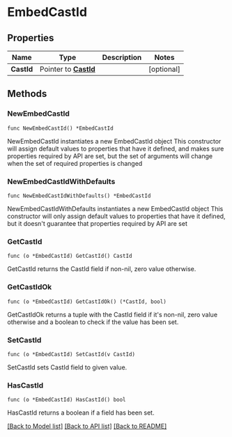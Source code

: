 # EmbedCastId

## Properties

Name | Type | Description | Notes
------------ | ------------- | ------------- | -------------
**CastId** | Pointer to [**CastId**](CastId.md) |  | [optional] 

## Methods

### NewEmbedCastId

`func NewEmbedCastId() *EmbedCastId`

NewEmbedCastId instantiates a new EmbedCastId object
This constructor will assign default values to properties that have it defined,
and makes sure properties required by API are set, but the set of arguments
will change when the set of required properties is changed

### NewEmbedCastIdWithDefaults

`func NewEmbedCastIdWithDefaults() *EmbedCastId`

NewEmbedCastIdWithDefaults instantiates a new EmbedCastId object
This constructor will only assign default values to properties that have it defined,
but it doesn't guarantee that properties required by API are set

### GetCastId

`func (o *EmbedCastId) GetCastId() CastId`

GetCastId returns the CastId field if non-nil, zero value otherwise.

### GetCastIdOk

`func (o *EmbedCastId) GetCastIdOk() (*CastId, bool)`

GetCastIdOk returns a tuple with the CastId field if it's non-nil, zero value otherwise
and a boolean to check if the value has been set.

### SetCastId

`func (o *EmbedCastId) SetCastId(v CastId)`

SetCastId sets CastId field to given value.

### HasCastId

`func (o *EmbedCastId) HasCastId() bool`

HasCastId returns a boolean if a field has been set.


[[Back to Model list]](../README.md#documentation-for-models) [[Back to API list]](../README.md#documentation-for-api-endpoints) [[Back to README]](../README.md)


